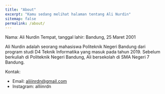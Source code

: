 ```yaml
---
title: "About"
excerpt: "Kamu sedang melihat halaman tentang Ali Nurdin"
sitemap: false
permalink: /about/
---
```


Nama: Ali Nurdin
Tempat, tanggal lahir: Bandung, 25 Maret 2001

Ali Nurdin adalah seorang mahasiswa Politeknik Negeri Bandung dari program studi D4 Teknik Informatika yang masuk pada tahun 2019. Sebelum berkuliah di Politeknik Negeri Bandung, Ali bersekolah di SMA Negeri 7 Bandung.

Kontak:
- Email: aliiinrdn@gmail.com
- Instagram: alliinrdn
